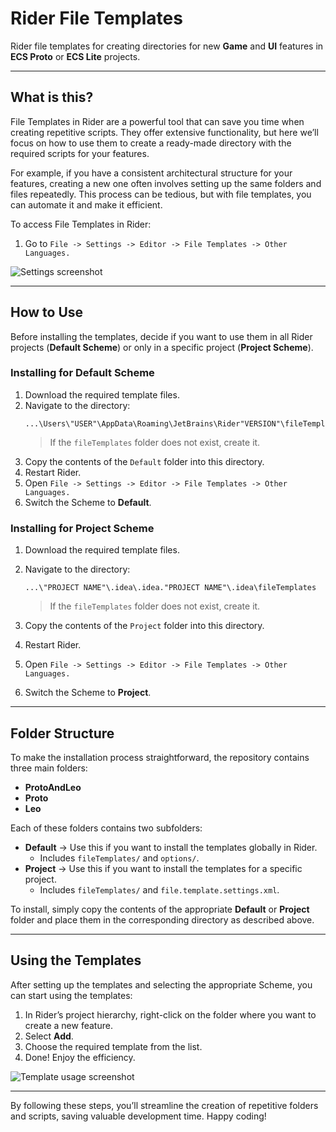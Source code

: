 # Rider File Templates

Rider file templates for creating directories for new **Game** and **UI** features in **ECS Proto** or **ECS Lite** projects.

---

## What is this?

File Templates in Rider are a powerful tool that can save you time when creating repetitive scripts. They offer extensive functionality, but here we’ll focus on how to use them to create a ready-made directory with the required scripts for your features.

For example, if you have a consistent architectural structure for your features, creating a new one often involves setting up the same folders and files repeatedly. This process can be tedious, but with file templates, you can automate it and make it efficient.

To access File Templates in Rider:

1. Go to `File -> Settings -> Editor -> File Templates -> Other Languages.`

![Settings screenshot](https://github.com/user-attachments/assets/3a3b6bfc-cdf6-48c5-ad82-4a884e0440be)

---

## How to Use

Before installing the templates, decide if you want to use them in all Rider projects (**Default Scheme**) or only in a specific project (**Project Scheme**).

### Installing for Default Scheme

1. Download the required template files.
2. Navigate to the directory:
   ```
   ...\Users\"USER"\AppData\Roaming\JetBrains\Rider"VERSION"\fileTemplates
   ```
   > If the `fileTemplates` folder does not exist, create it.
3. Copy the contents of the `Default` folder into this directory.
4. Restart Rider.
5. Open `File -> Settings -> Editor -> File Templates -> Other Languages.`
6. Switch the Scheme to **Default**.

### Installing for Project Scheme

1. Download the required template files.
2. Navigate to the directory:
   ```
   ...\"PROJECT NAME"\.idea\.idea."PROJECT NAME"\.idea\fileTemplates
   ```
   > If the `fileTemplates` folder does not exist, create it.
3. Copy the contents of the `Project` folder into this directory.


4. Restart Rider.
5. Open `File -> Settings -> Editor -> File Templates -> Other Languages.`
6. Switch the Scheme to **Project**.

---

## Folder Structure

To make the installation process straightforward, the repository contains three main folders:

- **ProtoAndLeo**
- **Proto**
- **Leo**

Each of these folders contains two subfolders:

- **Default** → Use this if you want to install the templates globally in Rider.
  - Includes `fileTemplates/` and `options/`.
- **Project** → Use this if you want to install the templates for a specific project.
  - Includes `fileTemplates/` and `file.template.settings.xml`.

To install, simply copy the contents of the appropriate **Default** or **Project** folder and place them in the corresponding directory as described above.

---

## Using the Templates

After setting up the templates and selecting the appropriate Scheme, you can start using the templates:

1. In Rider’s project hierarchy, right-click on the folder where you want to create a new feature.
2. Select **Add**.
3. Choose the required template from the list.
4. Done! Enjoy the efficiency.

![Template usage screenshot](https://github.com/user-attachments/assets/8d865da6-6c01-4058-8dc8-5036f804a9d5)

---

By following these steps, you’ll streamline the creation of repetitive folders and scripts, saving valuable development time. Happy coding!

